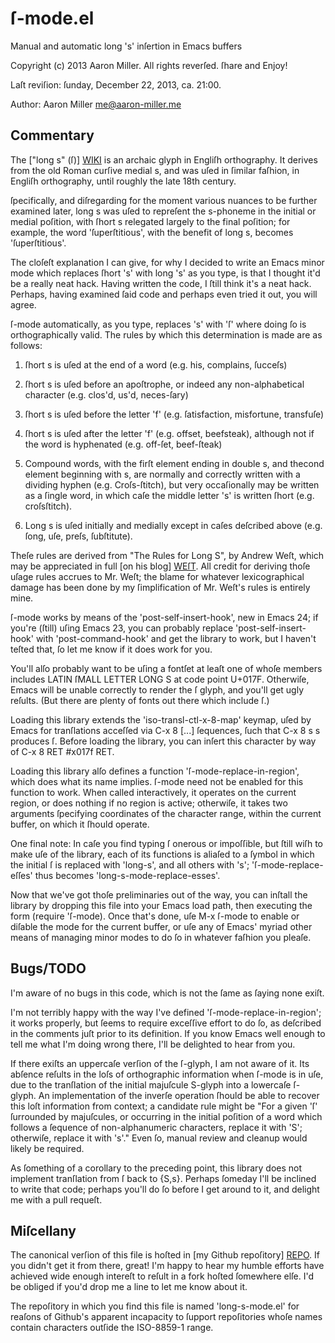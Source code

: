 ſ-mode.el
=========

Manual and automatic long 's' inſertion in Emacs buffers

Copyright (c) 2013 Aaron Miller. All rights reverſed.
ſhare and Enjoy!

Laſt reviſion: ſunday, December 22, 2013, ca. 21:00.

Author: Aaron Miller <me@aaron-miller.me>

Commentary
----------

The ["long s" (ſ)] [WIKI] is an archaic glyph in Engliſh
orthography. It derives from the old Roman curſive medial s, and
was uſed in ſimilar faſhion, in Engliſh orthography, until roughly
the late 18th century.

ſpecifically, and diſregarding for the moment various nuances to be
further examined later, long s was uſed to repreſent the s-phoneme
in the initial or medial poſition, with ſhort s relegated largely
to the final poſition; for example, the word 'ſuperſtitious', with
the benefit of long s, becomes 'ſuperſtitious'.

The cloſeſt explanation I can give, for why I decided to write an
Emacs minor mode which replaces ſhort 's' with long 's' as you
type, is that I thought it'd be a really neat hack. Having written
the code, I ſtill think it's a neat hack. Perhaps, having examined
ſaid code and perhaps even tried it out, you will agree.

ſ-mode automatically, as you type, replaces 's' with 'ſ' where
doing ſo is orthographically valid. The rules by which this
determination is made are as follows:

1. ſhort s is uſed at the end of a word (e.g. his, complains,
ſucceſs)

2. ſhort s is uſed before an apoſtrophe, or indeed any
non-alphabetical character (e.g. clos'd, us'd, neces-ſary)

3. ſhort s is uſed before the letter 'f' (e.g. ſatisfaction,
misfortune, transfuſe)

4. ſhort s is uſed after the letter 'f' (e.g. offset, beefsteak),
although not if the word is hyphenated (e.g. off-ſet, beef-ſteak)

5. Compound words, with the firſt element ending in double s, and
thecond element beginning with s, are normally and correctly
written with a dividing hyphen (e.g. Croſs-ſtitch), but very
occaſionally may be written as a ſingle word, in which caſe the
middle letter 's' is written ſhort (e.g. croſsſtitch).

6. Long s is uſed initially and medially except in caſes
deſcribed above (e.g. ſong, uſe, preſs, ſubſtitute).

Theſe rules are derived from \"The Rules for Long S\", by Andrew
Weſt, which may be appreciated in full [on his blog] [WEſT].  All
credit for deriving thoſe uſage rules accrues to Mr. Weſt; the
blame for whatever lexicographical damage has been done by my
ſimplification of Mr. Weſt's rules is entirely mine.

ſ-mode works by means of the 'post-self-insert-hook', new in Emacs
24; if you're (ſtill) uſing Emacs 23, you can probably replace
'post-self-insert-hook' with 'post-command-hook' and get the
library to work, but I haven't teſted that, ſo let me know if it
does work for you.

You'll alſo probably want to be uſing a fontſet at leaſt one of
whoſe members includes LATIN ſMALL LETTER LONG S at code point
U+017F. Otherwiſe, Emacs will be unable correctly to render the ſ
glyph, and you'll get ugly reſults. (But there are plenty of fonts
out there which include ſ.)

Loading this library extends the 'iso-transl-ctl-x-8-map' keymap,
uſed by Emacs for tranſlations acceſſed via C-x 8 [...] ſequences,
ſuch that C-x 8 s s produces ſ. Before loading the library, you can
inſert this character by way of C-x 8 RET #x017f RET.

Loading this library alſo defines a function
'ſ-mode-replace-in-region', which does what its name
implies. ſ-mode need not be enabled for this function to work. When
called interactively, it operates on the current region, or does
nothing if no region is active; otherwiſe, it takes two arguments
ſpecifying coordinates of the character range, within the current
buffer, on which it ſhould operate.

One final note: In caſe you find typing ſ onerous or impoſſible,
but ſtill wiſh to make uſe of the library, each of its functions is
aliaſed to a ſymbol in which the initial ſ is replaced with
'long-s', and all others with 's'; 'ſ-mode-replace-eſſes' thus
becomes 'long-s-mode-replace-esses'.

Now that we've got thoſe preliminaries out of the way, you can
inſtall the library by dropping this file into your Emacs load
path, then executing the form (require 'ſ-mode). Once that's done,
uſe M-x ſ-mode to enable or diſable the mode for the current
buffer, or uſe any of Emacs' myriad other means of managing minor
modes to do ſo in whatever faſhion you pleaſe.

Bugs/TODO
---------

I'm aware of no bugs in this code, which is not the ſame as ſaying
none exiſt.

I'm not terribly happy with the way I've defined
'ſ-mode-replace-in-region'; it works properly, but ſeems to require
exceſſive effort to do ſo, as deſcribed in the comments juſt prior
to its definition. If you know Emacs well enough to tell me what
I'm doing wrong there, I'll be delighted to hear from you.

If there exiſts an uppercaſe verſion of the ſ-glyph, I am not aware
of it. Its abſence reſults in the loſs of orthographic information
when ſ-mode is in uſe, due to the tranſlation of the initial
majuſcule S-glyph into a lowercaſe ſ-glyph. An implementation of
the inverſe operation ſhould be able to recover this loſt
information from context; a candidate rule might be "For a given
'ſ' ſurrounded by majuſcules, or occurring in the initial poſition
of a word which follows a ſequence of non-alphanumeric characters,
replace it with 'S'; otherwiſe, replace it with 's'." Even ſo,
manual review and cleanup would likely be required.

As ſomething of a corollary to the preceding point, this library
does not implement tranſlation from ſ back to {S,s}. Perhaps
ſomeday I'll be inclined to write that code; perhaps you'll do ſo
before I get around to it, and delight me with a pull requeſt.

Miſcellany
----------

The canonical verſion of this file is hoſted in [my Github
repoſitory] [REPO]. If you didn't get it from there, great! I'm
happy to hear my humble efforts have achieved wide enough intereſt
to reſult in a fork hoſted ſomewhere elſe. I'd be obliged if you'd
drop me a line to let me know about it.

The repoſitory in which you find this file is named 'long-s-mode.el'
for reaſons of Github's apparent incapacity to ſupport repoſitories
whoſe names contain characters outſide the ISO-8859-1 range.

[WIKI]: http://en.wikipedia.org/wiki/Long_s
[REPO]: https://github.com/aaron-em/long-s-mode.el
[WEſT]: http://babelſtone.blogſpot.com/2006/06/rules-for-long-s.html#EnglishRules

